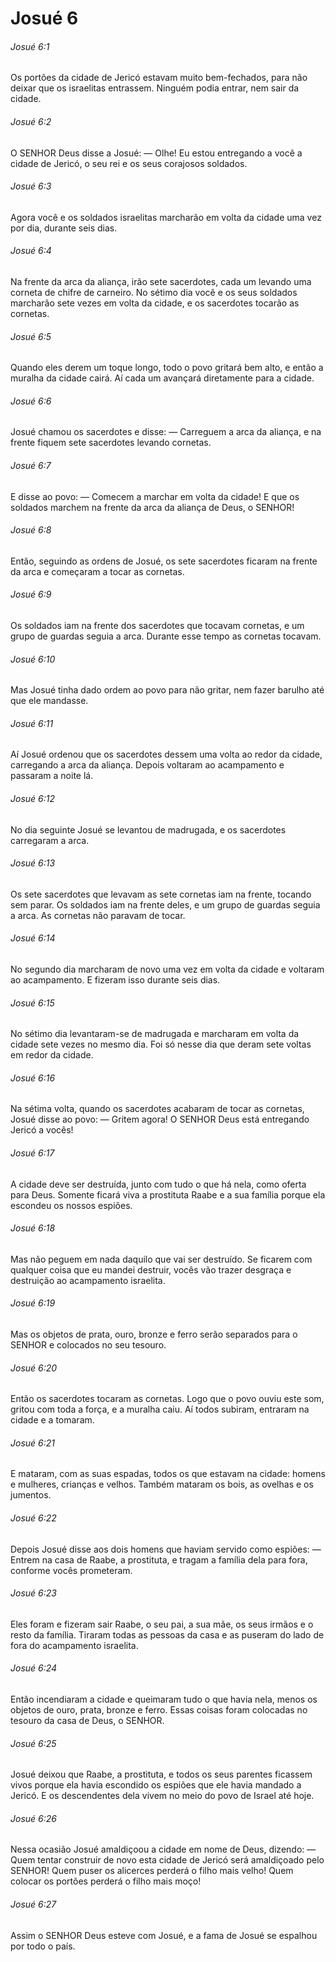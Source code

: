 # Josué 6

###### Josué 6:1

Os portões da cidade de Jericó estavam muito bem-fechados, para não deixar que os israelitas entrassem. Ninguém podia entrar, nem sair da cidade.

###### Josué 6:2

O SENHOR Deus disse a Josué: — Olhe! Eu estou entregando a você a cidade de Jericó, o seu rei e os seus corajosos soldados.

###### Josué 6:3

Agora você e os soldados israelitas marcharão em volta da cidade uma vez por dia, durante seis dias.

###### Josué 6:4

Na frente da arca da aliança, irão sete sacerdotes, cada um levando uma corneta de chifre de carneiro. No sétimo dia você e os seus soldados marcharão sete vezes em volta da cidade, e os sacerdotes tocarão as cornetas.

###### Josué 6:5

Quando eles derem um toque longo, todo o povo gritará bem alto, e então a muralha da cidade cairá. Aí cada um avançará diretamente para a cidade.

###### Josué 6:6

Josué chamou os sacerdotes e disse: — Carreguem a arca da aliança, e na frente fiquem sete sacerdotes levando cornetas.

###### Josué 6:7

E disse ao povo: — Comecem a marchar em volta da cidade! E que os soldados marchem na frente da arca da aliança de Deus, o SENHOR!

###### Josué 6:8

Então, seguindo as ordens de Josué, os sete sacerdotes ficaram na frente da arca e começaram a tocar as cornetas.

###### Josué 6:9

Os soldados iam na frente dos sacerdotes que tocavam cornetas, e um grupo de guardas seguia a arca. Durante esse tempo as cornetas tocavam.

###### Josué 6:10

Mas Josué tinha dado ordem ao povo para não gritar, nem fazer barulho até que ele mandasse.

###### Josué 6:11

Aí Josué ordenou que os sacerdotes dessem uma volta ao redor da cidade, carregando a arca da aliança. Depois voltaram ao acampamento e passaram a noite lá.

###### Josué 6:12

No dia seguinte Josué se levantou de madrugada, e os sacerdotes carregaram a arca.

###### Josué 6:13

Os sete sacerdotes que levavam as sete cornetas iam na frente, tocando sem parar. Os soldados iam na frente deles, e um grupo de guardas seguia a arca. As cornetas não paravam de tocar.

###### Josué 6:14

No segundo dia marcharam de novo uma vez em volta da cidade e voltaram ao acampamento. E fizeram isso durante seis dias.

###### Josué 6:15

No sétimo dia levantaram-se de madrugada e marcharam em volta da cidade sete vezes no mesmo dia. Foi só nesse dia que deram sete voltas em redor da cidade.

###### Josué 6:16

Na sétima volta, quando os sacerdotes acabaram de tocar as cornetas, Josué disse ao povo: — Gritem agora! O SENHOR Deus está entregando Jericó a vocês!

###### Josué 6:17

A cidade deve ser destruída, junto com tudo o que há nela, como oferta para Deus. Somente ficará viva a prostituta Raabe e a sua família porque ela escondeu os nossos espiões.

###### Josué 6:18

Mas não peguem em nada daquilo que vai ser destruído. Se ficarem com qualquer coisa que eu mandei destruir, vocês vão trazer desgraça e destruição ao acampamento israelita.

###### Josué 6:19

Mas os objetos de prata, ouro, bronze e ferro serão separados para o SENHOR e colocados no seu tesouro.

###### Josué 6:20

Então os sacerdotes tocaram as cornetas. Logo que o povo ouviu este som, gritou com toda a força, e a muralha caiu. Aí todos subiram, entraram na cidade e a tomaram.

###### Josué 6:21

E mataram, com as suas espadas, todos os que estavam na cidade: homens e mulheres, crianças e velhos. Também mataram os bois, as ovelhas e os jumentos.

###### Josué 6:22

Depois Josué disse aos dois homens que haviam servido como espiões: — Entrem na casa de Raabe, a prostituta, e tragam a família dela para fora, conforme vocês prometeram.

###### Josué 6:23

Eles foram e fizeram sair Raabe, o seu pai, a sua mãe, os seus irmãos e o resto da família. Tiraram todas as pessoas da casa e as puseram do lado de fora do acampamento israelita.

###### Josué 6:24

Então incendiaram a cidade e queimaram tudo o que havia nela, menos os objetos de ouro, prata, bronze e ferro. Essas coisas foram colocadas no tesouro da casa de Deus, o SENHOR.

###### Josué 6:25

Josué deixou que Raabe, a prostituta, e todos os seus parentes ficassem vivos porque ela havia escondido os espiões que ele havia mandado a Jericó. E os descendentes dela vivem no meio do povo de Israel até hoje.

###### Josué 6:26

Nessa ocasião Josué amaldiçoou a cidade em nome de Deus, dizendo: — Quem tentar construir de novo esta cidade de Jericó será amaldiçoado pelo SENHOR! Quem puser os alicerces perderá o filho mais velho! Quem colocar os portões perderá o filho mais moço!

###### Josué 6:27

Assim o SENHOR Deus esteve com Josué, e a fama de Josué se espalhou por todo o país.


